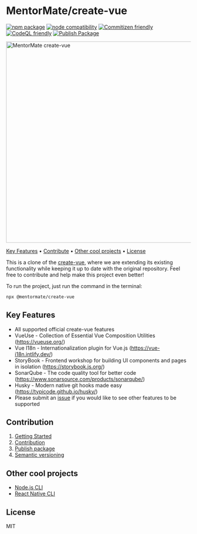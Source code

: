 <h1>MentorMate/create-vue</h1>
<p>
  <a href="https://npmjs.com/package/create-vue"><img src="https://badgen.net/npm/v/create-vue" alt="npm package"></a>
  <a href="https://nodejs.org/en/about/releases/"><img src="https://img.shields.io/node/v/create-vue" alt="node compatibility"></a>
  <a href="http://commitizen.github.io/cz-cli/"><img src="https://img.shields.io/badge/commitizen-friendly-brightgreen.svg" alt="Commitizen friendly"></a>
  <a href="https://github.com/MentorMate/create-vue/actions/workflows/github-code-scanning/codeql"><img src="https://github.com/MentorMate/create-vue/actions/workflows/github-code-scanning/codeql/badge.svg" alt="CodeQL friendly"></a>
  <a href="https://github.com/MentorMate/create-vue/actions/workflows/npm-publish-package.yml"><img src="https://github.com/MentorMate/create-vue/actions/workflows/npm-publish-package.yml/badge.svg" alt="Publish Package"></a>
</p>

<a href="http://www.amitmerchant.com/electron-markdownify"><img src="https://github.com/MentorMate/create-vue/assets/69005114/bf84acf2-f265-40a6-b41d-c3277c6a0bb6" alt="MentorMate create-vue" width="550"></a>

<p>
  <a href="#key-features">Key Features</a> •
  <a href="#contribution">Contribute</a> •
  <a href="#other-cool-projects">Other cool projects</a> •
  <a href="#license">License</a>
</p>

This is a clone of the <a href="https://github.com/vuejs/create-vue">create-vue</a>, where we are extending its existing functionality while keeping it up to date with the original repository. Feel free to contribute and help make this project even better!

To run the project, just run the command in the terminal:

```bash
npx @mentormate/create-vue
```

## Key Features

* All supported official create-vue features
* VueUse - Collection of Essential Vue Composition Utilities (<https://vueuse.org/>)
* Vue I18n - Internationalization plugin for Vue.js (<https://vue-i18n.intlify.dev/>)
* StoryBook - Frontend workshop for building UI components and pages in isolation (<https://storybook.js.org/>)
* SonarQube - The code quality tool for better code (<https://www.sonarsource.com/products/sonarqube/>)
* Husky - Modern native git hooks made easy (<https://typicode.github.io/husky/>)
* Please submit an <a href="https://github.com/MentorMate/create-vue/issues">issue</a> if you would like to see other features to be supported

## Contribution

1. <a href="https://github.com/MentorMate/create-vue/wiki/Getting-Started">Getting Started</a>
2. <a href="https://github.com/MentorMate/create-vue/wiki/Contribution">Contribution</a>
3. <a href="https://github.com/MentorMate/create-vue/wiki/Contribution">Publish package</a>
4. <a href="https://github.com/MentorMate/create-vue/wiki/Semantic-versioning">Semantic versioning</a>

## Other cool projects

* [Node.js CLI](https://github.com/MentorMate/node-project-cli)
* [React Native CLI](https://github.com/MentorMate/rn-bootstrap)

## License

MIT

